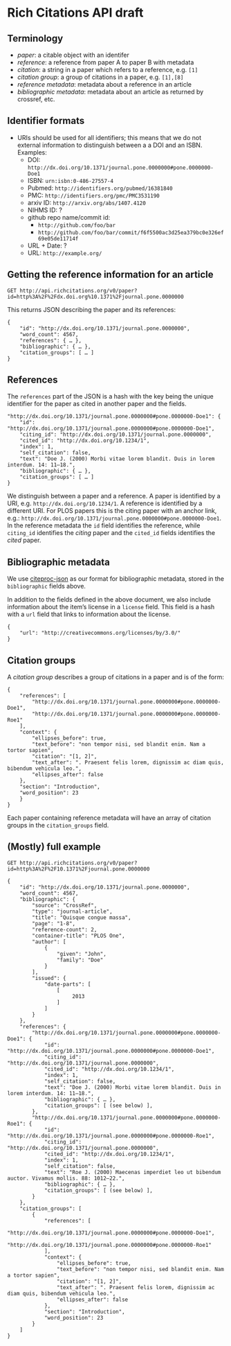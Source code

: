# Rich Citations API draft

## Terminology
- *paper*: a citable object with an identifer
- *reference*: a reference from paper A to paper B with metadata
- *citation*: a string in a paper which refers to a reference, e.g. `[1]`
- *citation group*: a group of citations in a paper, e.g. `[1],[8]`
- *reference metadata*: metadata about a reference in an article
- *bibliographic metadata*: metadata about an article as returned by
    crossref, etc.

## Identifier formats

- URIs should be used for all identifiers; this means that we do not
    external information to distinguish between a a DOI and an ISBN.
    Examples:
    - DOI: `http://dx.doi.org/10.1371/journal.pone.0000000#pone.0000000-Doe1`
    - ISBN: `urn:isbn:0-486-27557-4`
    - Pubmed: `http://identifiers.org/pubmed/16381840`
    - PMC: `http://identifiers.org/pmc/PMC3531190`
    - arxiv ID: `http://arxiv.org/abs/1407.4120`
    - NIHMS ID: ?
    - github repo name/commit id:
        - `http://github.com/foo/bar`
        - `http://github.com/foo/bar/commit/f6f5500ac3d25ea379bc0e326ef69e05de11714f`
    - URL + Date: ?
    - URL: `http://example.org/`

## Getting the reference information for an article
```
GET http://api.richcitations.org/v0/paper?id=http%3A%2F%2Fdx.doi.org%10.1371%2Fjournal.pone.0000000
```

This returns JSON describing the paper and its references:

```
{
    "id": "http://dx.doi.org/10.1371/journal.pone.0000000",
    "word_count": 4567,
    "references": { … },
    "bibliographic": { … },
    "citation_groups": [ … ]
}
```

## References

The `references` part of the JSON is a hash with the key being the
unique identifier for the paper as cited in another paper and the
fields.

```
"http://dx.doi.org/10.1371/journal.pone.0000000#pone.0000000-Doe1": {
    "id": "http://dx.doi.org/10.1371/journal.pone.0000000#pone.0000000-Doe1",
    "citing_id": "http://dx.doi.org/10.1371/journal.pone.0000000",
    "cited_id": "http://dx.doi.org/10.1234/1",
    "index": 1,
    "self_citation": false,
    "text": "Doe J. (2000) Morbi vitae lorem blandit. Duis in lorem interdum. 14: 11–18.",
    "bibliographic": { … },
    "citation_groups": [ … ]
}
```

We distinguish between a paper and a reference. A paper is identified
by a URI, e.g. `http://dx.doi.org/10.1234/1`. A reference is identified by a
different URI. For PLOS papers this is the citing paper with an anchor
link, e.g.: `http://dx.doi.org/10.1371/journal.pone.0000000#pone.0000000-Doe1`.
In the reference metadata the `id` field identifies the reference,
while `citing_id` identifies the *citing* paper and the `cited_id`
fields identifies the *cited* paper.

## Bibliographic metadata

We use
[citeproc-json](https://github.com/citation-style-language/schema/blob/master/csl-data.json)
as our format for bibliographic metadata, stored in the
`bibliographic` fields above.

In addition to the fields defined in the above document, we also
include information about the item’s license in a `license` field.
This field is a hash with a `url` field that links to information
about the license.

```
{
    "url": "http://creativecommons.org/licenses/by/3.0/"
}
```

## Citation groups

A *citation group* describes a group of citations in a paper and is 
 of the form:

```
{
    "references": [
        "http://dx.doi.org/10.1371/journal.pone.0000000#pone.0000000-Doe1",
        "http://dx.doi.org/10.1371/journal.pone.0000000#pone.0000000-Roe1"
    ],
    "context": {
        "ellipses_before": true,
        "text_before": "non tempor nisi, sed blandit enim. Nam a tortor sapien",
        "citation": "[1, 2]",
        "text_after": ". Praesent felis lorem, dignissim ac diam quis, bibendum vehicula leo.",
        "ellipses_after": false
    },
    "section": "Introduction",
    "word_position": 23
    }
}
```

Each paper containing reference metadata will have an array of
citation groups in the `citation_groups` field.

## (Mostly) full example
```
GET http://api.richcitations.org/v0/paper?id=http%3A%2F%2F10.1371%2Fjournal.pone.0000000

{
    "id": "http://dx.doi.org/10.1371/journal.pone.0000000",
    "word_count": 4567,
    "bibliographic": {
        "source": "CrossRef",
        "type": "journal-article",
        "title": "Quisque congue massa",
        "page": "1-8",
        "reference-count": 2,
        "container-title": "PLOS One",
        "author": [
            {
                "given": "John",
                "family": "Doe"
            }
        ],
        "issued": {
            "date-parts": [
                [
                     2013
                ]
            ]
        }
    },
    "references": {
        "http://dx.doi.org/10.1371/journal.pone.0000000#pone.0000000-Doe1": {
            "id": "http://dx.doi.org/10.1371/journal.pone.0000000#pone.0000000-Doe1",
            "citing_id": "http://dx.doi.org/10.1371/journal.pone.0000000",
            "cited_id": "http://dx.doi.org/10.1234/1",
            "index": 1,
            "self_citation": false,
            "text": "Doe J. (2000) Morbi vitae lorem blandit. Duis in lorem interdum. 14: 11–18.",
            "bibliographic": { … },
            "citation_groups": [ (see below) ],
        },
        "http://dx.doi.org/10.1371/journal.pone.0000000#pone.0000000-Roe1": {
            "id": "http://dx.doi.org/10.1371/journal.pone.0000000#pone.0000000-Roe1",
            "citing_id": "http://dx.doi.org/10.1371/journal.pone.0000000",
            "cited_id": "http://dx.doi.org/10.1234/1",
            "index": 1,
            "self_citation": false,
            "text": "Roe J. (2000) Maecenas imperdiet leo ut bibendum auctor. Vivamus mollis. 88: 1012–22.",
            "bibliographic": { … },
            "citation_groups": [ (see below) ],
        }
    },
    "citation_groups": [
        {
            "references": [
                "http://dx.doi.org/10.1371/journal.pone.0000000#pone.0000000-Doe1",
                "http://dx.doi.org/10.1371/journal.pone.0000000#pone.0000000-Roe1"
            ],
            "context": {
                "ellipses_before": true,
                "text_before": "non tempor nisi, sed blandit enim. Nam a tortor sapien",
                "citation": "[1, 2]",
                "text_after": ". Praesent felis lorem, dignissim ac diam quis, bibendum vehicula leo.",
                "ellipses_after": false
            },
            "section": "Introduction",
            "word_position": 23
        }
    ]
}
```
